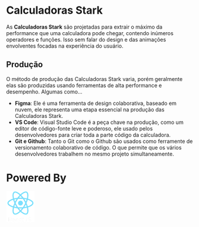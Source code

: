 # Calculadoras Stark

As **Calculadoras Stark** são projetadas para extrair o máximo da performance que uma calculadora pode chegar, contendo inúmeros operadores e funções. Isso sem falar do design e das animações envolventes focadas na experiência do usuário.

## Produção

O método de produção das Calculadoras Stark varia, porém geralmente elas são produzidas usando ferramentas de alta performance e desempenho. Algumas como...

* **Figma**: Ele é uma ferramenta de design colaborativa, baseado em nuvem, ele representa uma etapa essencial na produção das Calculadoras Stark.
* **VS Code**: Visual Studio Code é a peça chave na produção, como um editor de código-fonte leve e poderoso, ele usado pelos desenvolvedores para criar toda a parte código da calculadora.
* **Git e Github**: Tanto o Git como o Github são usados como ferramente de versionamento colaborativo de código. O que permite que os vários desenvolvedores trabalhem no mesmo projeto simultaneamente.

# Powered By

![logo do react](src/components/image.png)
